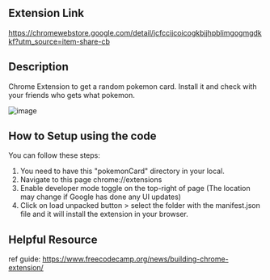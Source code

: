## Extension Link
https://chromewebstore.google.com/detail/jcfccijcoicogkbjjhpblimgogmgdkkf?utm_source=item-share-cb

## Description
Chrome Extension to get a random pokemon card. Install it and check with your friends who gets what pokemon.

![image](https://github.com/user-attachments/assets/a156df52-4699-4353-8258-d5968a3d9626)


## How to Setup using the code

You can follow these steps:

1. You need to have this "pokemonCard" directory in your local.
2. Navigate to this page chrome://extensions
3. Enable developer mode toggle on the top-right of page (The location may change if Google has done any UI updates)
4. Click on load unpacked button > select the folder with the manifest.json file and it will install the extension in your browser.

## Helpful Resource
ref guide: https://www.freecodecamp.org/news/building-chrome-extension/
